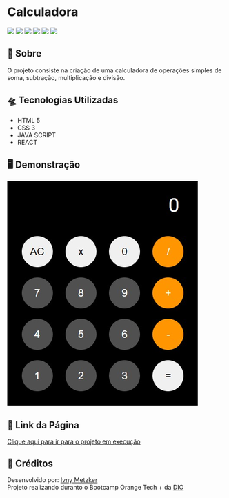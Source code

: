 # Calculadora

![](https://img.shields.io/badge/HTML5-E34F26?style=for-the-badge&logo=html5&logoColor=white)
![](https://img.shields.io/badge/javascript-yellow?style=for-the-badge&logo=javascript&logoColor=white)
![](https://img.shields.io/badge/CSS3-1572B6?style=for-the-badge&logo=css3&logoColor=white)
![](https://img.shields.io/badge/REACT-0096c7?style=for-the-badge&logo=react&logoColor=white)
![](https://img.shields.io/badge/Visual_Studio_Code-0078D4?style=for-the-badge&logo=visual%20studio%20code&logoColor=white)
![](https://img.shields.io/badge/Markdown-000000?style=for-the-badge&logo=markdown&logoColor=white)



## 📎 Sobre

O projeto consiste na criação de uma calculadora de operações simples de soma, subtração, multiplicação e divisão.

## 🛸 Tecnologias Utilizadas

- HTML 5
- CSS 3
- JAVA SCRIPT
- REACT



## 🖥️ Demonstração

<img src="./public/preview-calc.jpg" alt="Pré visualização da página inicial"> 

## 🔗 Link da Página

<a href="https://calcimetzker.netlify.app/" rel="Site" target="_blank">Clique aqui para ir para o projeto em execução</a>


## 👾 Créditos

<p>
Desenvolvido por: <a href="https://github.com/iMetzker">Ivny Metzker</a> <br>
Projeto realizando duranto o Bootcamp Orange Tech + da <a href="https://www.dio.me/">DIO</a>
</p>